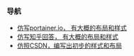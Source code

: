 ### 导航
- [仿写portainer.io， 有大概的布局和样式](./index.html)
- [仿写知乎回答， 有大概的布局和样式](./index2.html)
- [仿照CSDN，编写出初步的样式和布局](./index3.html)